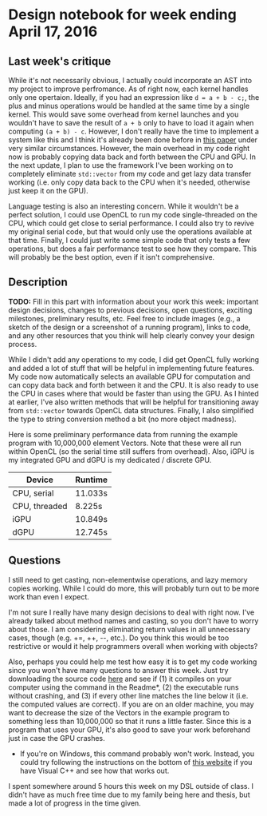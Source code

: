# Design notebook for week ending April 17, 2016

## Last week's critique

While it's not necessarily obvious, I actually could incorporate an AST into my project to improve perfromance. As of right now, each kernel handles only one opertaion. Ideally, if you had an expression like `d = a + b - c;`, the plus and minus operations would be handled at the same time by a single kernel. This would save some overhead from kernel launches and you wouldn't have to save the result of `a + b` only to have to load it again when computing `(a + b) - c`. However, I don't really have the time to implement a system like this and I think it's already been done before in [this paper](https://pdfs.semanticscholar.org/5849/3baae32440fec5d46bdc1bfa156cda19d14e.pdf) under very similar circumstances. However, the main overhead in my code right now is probably copying data back and forth between the CPU and GPU. In the next update, I plan to use the framework I've been working on to completely eliminate `std::vector` from my code and get lazy data transfer working (i.e. only copy data back to the CPU when it's needed, otherwise just keep it on the GPU).

Language testing is also an interesting concern. While it wouldn't be a perfect solution, I could use OpenCL to run my code single-threaded on the CPU, which could get close to serial performance. I could also try to revive my original serial code, but that would only use the operations available at that time. Finally, I could just write some simple code that only tests a few operations, but does a fair performance test to see how they compare. This will probably be the best option, even if it isn't comprehensive.

## Description

**TODO:** Fill in this part with information about your work this week:
important design decisions, changes to previous decisions, open questions,
exciting milestones, preliminary results, etc. Feel free to include images
(e.g., a sketch of the design or a screenshot of a running program), links to
code, and any other resources that you think will help clearly convey your
design process.

While I didn't add any operations to my code, I did get OpenCL fully working and added a lot of stuff that will be helpful in implementing future features. My code now automatically selects an available GPU for computation and can copy data back and forth between it and the CPU. It is also ready to use the CPU in cases where that would be faster than using the GPU. As I hinted at earlier, I've also written methods that will be helpful for transitioning away from `std::vector` towards OpenCL data structures. Finally, I also simplified the type to string conversion method a bit (no more object madness).

Here is some preliminary performance data from running the example program with 10,000,000 element Vectors. Note that these were all run within OpenCL (so the serial time still suffers from overhead). Also, iGPU is my integrated GPU and dGPU is my dedicated / discrete GPU.

| Device        | Runtime |
|---------------|---------|
| CPU, serial   | 11.033s |
| CPU, threaded | 8.225s  |
| iGPU          | 10.849s |
| dGPU          | 12.745s |

## Questions

I still need to get casting, non-elementwise operations, and lazy memory copies working. While I could do more, this will probably turn out to be more work than even I expect.

I'm not sure I really have many design decisions to deal with right now. I've already talked about method names and casting, so you don't have to worry about those. I am considering eliminating return values in all unnecessary cases, though (e.g. +=, ++, --, etc.). Do you think this would be too restrictive or would it help programmers overall when working with objects?

Also, perhaps you could help me test how easy it is to get my code working since you won't have many questions to answer this week. Just try downloading the source code [here](https://github.com/JoshuaLandgraf/ParallelVector) and see if (1) it compiles on your computer using the command in the Readme*, (2) the executable runs without crashing, and (3) if every other line matches the line below it (i.e. the computed values are correct). If you are on an older machine, you may want to decrease the size of the Vectors in the example program to something less than 10,000,000 so that it runs a little faster. Since this is a program that uses your GPU, it's also good to save your work beforehand just in case the GPU crashes.

* If you're on Windows, this command probably won't work. Instead,  you could try following the instructions on the bottom of [this website](https://www.fixstars.com/en/opencl/book/OpenCLProgrammingBook/first-opencl-program/) if you have Visual C++ and see how that works out.

I spent somewhere around 5 hours this week on my DSL outside of class. I didn't have as much free time due to my family being here and thesis, but made a lot of progress in the time given.
